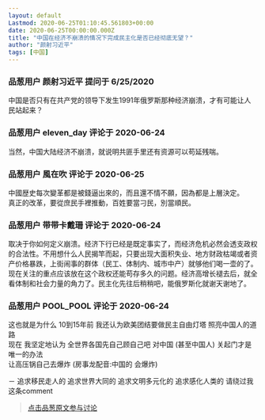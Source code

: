 ```yaml
---
layout: default
Lastmod: 2020-06-25T01:10:45.561803+00:00
date: 2020-06-25T00:00:00.000Z
title: "中国在经济不崩溃的情况下完成民主化是否已经彻底无望？"
author: "颜射习近平"
tags: [中国]
---
```



### 品葱用户 **颜射习近平** 提问于 6/25/2020
    
中国是否只有在共产党的领导下发生1991年俄罗斯那种经济崩溃，才有可能让人民站起来？
    
                

### 品葱用户 **eleven_day** 评论于 2020-06-24
        
当然，中国大陆经济不崩溃，就说明共匪手里还有资源可以苟延残喘。
        
                

### 品葱用户 **風在吹** 评论于 2020-06-25
        
中國歴史每次變革都是被錢逼出來的，而且還不情不願，因為都是上層決定。  
真正的改革，要從庶民手裡推動，百姓要當刁民，別當順民。
        
                

### 品葱用户 **带带卡戴珊** 评论于 2020-06-24
        
取决于你如何定义崩溃。经济下行已经是既定事实了，而经济危机必然会透支政权的合法性。不用想什么人民揭竿而起，只要出现大面积失业、地方财政枯竭或者资产价格暴跌，上街闹事的群体（民工、体制内、城市中产）就够他们喝一壶的了。现在关注的重点应该放在这个政权还能苟存多久的问题。经济高增长褪去后，就全看体制和社会力量的角力了。民主化先往后稍稍吧，能俄罗斯化就谢天谢地了。
        
                

### 品葱用户 **POOL_POOL** 评论于 2020-06-24
        
这也就是为什么 10到15年前 我还认为欧美团结要做民主自由灯塔 照亮中国人的道路  
现在 我坚定地认为 全世界各国先自己顾自己吧 对中国 (甚至中国人) 关起门才是唯一的办法  
让高压锅自己去爆炸 (房事龙配音:中国的 会爆炸)  
  
－ 追求移民走人的 追求世界大同的 追求文明多元化的 追求感化人类的 请绕过我这条comment
        
                





> [点击品葱原文参与讨论](https://pincong.rocks/question/27675)

